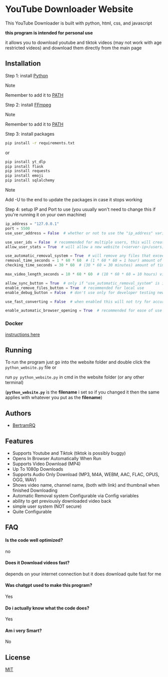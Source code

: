 
# YouTube Downloader Website

This YouTube Downloader is built with python, html, css, and javascript

**this program is intended for personal use**

it allows you to download youtube and tiktok videos (may not work with age restricted videos) and download them directly from the main page


## Installation

Step 1: install [Python](https://www.python.org/downloads/)

> [!NOTE]
> Remember to add it to [PATH](https://phoenixnap.com/kb/add-python-to-path)

Step 2: install [FFmpeg](https://phoenixnap.com/kb/ffmpeg-windows)

> [!NOTE]
> Remember to add it to [PATH](https://phoenixnap.com/kb/ffmpeg-windows#Step_3_Add_FFmpeg_to_PATH)

Step 3: install packages

```bash
pip install -r requirements.txt
```

or 

```bash
pip install yt_dlp
pip install flask
pip install requests
pip install emoji
pip install sqlalchemy
```

> [!NOTE]
> Add -U to the end to update the packages in case it stops working

Step 4: setup IP and Port to use (you usually won't need to change this if you're running it on your own machine)

```python
ip_address = "127.0.0.1"
port = 5500
use_user_address = False  # whether or not to use the "ip_address" variable this will just get the ip that the user connected to aka the website then uses that instead of "ip_address"

use_user_ids = False  # recommended for multiple users, this will create an id for each person and then save it with each download so only downloads from said person can be used, these ids will be saved locally to each user, this will prevent people from getting previously downloaded videos that other users downloaded and stopping them from removing files they did not download (this is NOT secure)
allow_user_stats = True  # will allow a new website (<server-ip>/users) where you can see individual users and what they have downloaded previously (remove files will not clear this)

use_automatic_removal_system = True  # will remove any files that exceeds the "removal_time_seconds" variable
removal_time_seconds = 1 * 60 * 60  # (1 * 60 * 60 = 1 hour) amount of time in seconds that the file should remain when it exceeds this time it will be deleted aslong as "use_automatic_removal_system" is used
checking_time_seconds = 30 * 60  # (30 * 60 = 30 minutes) amount of time in seconds between checks for file removal

max_video_length_seconds = 10 * 60 * 60  # (10 * 60 * 60 = 10 hours) video length in seconds that the downloader can handle

allow_sync_button = True  # only if "use_automatic_removal_system" is in use
enable_remove_files_button = True  # recommended for local use
enable_debug_button = False  # don't use only for developer testing new features

use_fast_converting = False  # when enabled this will not try for accuracy but just speed, i the developer recommend having this set to False as something like .ogg files to be replaced in something like a minecraft resource pack would have to be converted from ogg to ogg for it to work, when this is disabled it will make it use more computational power and take longer but have better results

enable_automatic_browser_opening = True  # recommended for ease of use
```


### Docker

[instructions here](https://hub.docker.com/r/bertramrq/python-yt-downloader-website)


## Running

To run the program just go into the website folder and double click the `python_website.py` file or 

run `py python_website.py` in cmd in the website folder (or any other terminal) 

(**`python_website.py`** is the **filename** i set so if you changed it then the same applies with whatever you put as the **filename**)
## Authors

- [BertramRQ](https://github.com/Bertram-RQ)


## Features


- Supports Youtube and Tiktok (tiktok is possibly buggy)
- Opens In Browser Automatically When Run
- Supports Video Download (MP4)
- Up To 1080p Downloads
- Supports Audio Only Download (MP3, M4A, WEBM, AAC, FLAC, OPUS, OGG, WAV)
- Shows video name, channel name, (both with link) and thumbnail when finished Downloading
- Automatic Removal system Configurable via Config variables
- ability to get previously downloaded video back
- simple user system (NOT secure)
- Quite Configurable


## FAQ

#### Is the code well optimized?

no


#### Does it Download videos fast?

depends on your internet connection but it does download quite fast for me


#### Was chatgpt used to make this program?

Yes

#### Do i actually know what the code does?

Yes

#### Am i very Smart?

No


## License

[MIT](https://github.com/Bertram-RQ/python_youtube_downloader_website/blob/main/LICENSE)

